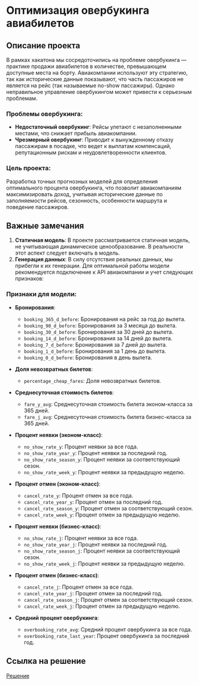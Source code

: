 # Оптимизация овербукинга авиабилетов

## Описание проекта

В рамках хакатона мы сосредоточились на проблеме овербукинга — практике продажи авиабилетов в количестве, превышающем доступные места на борту. Авиакомпании используют эту стратегию, так как исторические данные показывают, что часть пассажиров не является на рейс (так называемые no-show пассажиры). Однако неправильное управление овербукингом может привести к серьезным проблемам.

### Проблемы овербукинга:
- **Недостаточный овербукинг**: Рейсы улетают с незаполненными местами, что снижает прибыль авиакомпании.
- **Чрезмерный овербукинг**: Приводит к вынужденному отказу пассажирам в посадке, что ведет к выплатам компенсаций, репутационным рискам и неудовлетворенности клиентов.

### Цель проекта:
Разработка точных прогнозных моделей для определения оптимального процента овербукинга, что позволит авиакомпаниям максимизировать доход, учитывая исторические данные по заполняемости рейсов, сезонность, особенности маршрута и поведение пассажиров.

## Важные замечания

1. **Статичная модель**: В проекте рассматривается статичная модель, не учитывающая динамическое ценообразование. В реальности этот аспект следует включать в модель.
2. **Генерация данных**: В силу отсутствия реальных данных, мы прибегли к их генерации. Для оптимальной работы модели рекомендуется подключение к API авиакомпании и учет следующих признаков:

### Признаки для модели:
- **Бронирования**:
  - `booking_365_d_before`: Бронирования на рейс за год до вылета.
  - `booking_90_d_before`: Бронирования за 3 месяца до вылета.
  - `booking_30_d_before`: Бронирования за 30 дней до вылета.
  - `booking_14_d_before`: Бронирования за 14 дней до вылета.
  - `booking_7_d_before`: Бронирования за 7 дней до вылета.
  - `booking_1_d_before`: Бронирования за 1 день до вылета.
  - `booking_0_d_before`: Бронирования в день вылета.

- **Доля невозвратных билетов**:
  - `percentage_cheap_fares`: Доля невозвратных билетов.

- **Среднесуточная стоимость билетов**:
  - `fare_y_avg`: Среднесуточная стоимость билета эконом-класса за 365 дней.
  - `fare_j_avg`: Среднесуточная стоимость билета бизнес-класса за 365 дней.

- **Процент неявки (эконом-класс)**:
  - `no_show_rate_y`: Процент неявки за все года.
  - `no_show_rate_year_y`: Процент неявки за последний год.
  - `no_show_rate_season_y`: Процент неявки за соответствующий сезон.
  - `no_show_rate_week_y`: Процент неявки за предыдущую неделю.

- **Процент отмен (эконом-класс)**:
  - `cancel_rate_y`: Процент отмен за все года.
  - `cancel_rate_year_y`: Процент отмен за последний год.
  - `cancel_rate_season_y`: Процент отмен за соответствующий сезон.
  - `cancel_rate_week_y`: Процент отмен за предыдущую неделю.

- **Процент неявки (бизнес-класс)**:
  - `no_show_rate_j`: Процент неявки за все года.
  - `no_show_rate_year_j`: Процент неявки за последний год.
  - `no_show_rate_season_j`: Процент неявки за соответствующий сезон.
  - `no_show_rate_week_j`: Процент неявки за предыдущую неделю.

- **Процент отмен (бизнес-класс)**:
  - `cancel_rate_j`: Процент отмен за все года.
  - `cancel_rate_year_j`: Процент отмен за последний год.
  - `cancel_rate_season_j`: Процент отмен за соответствующий сезон.
  - `cancel_rate_week_j`: Процент отмен за предыдущую неделю.

- **Средний процент овербукинга**:
  - `overbooking_rate_avg`: Средний процент овербукинга за все года.
  - `overbooking_rate_last_year`: Процент овербукинга за последний год.

## Ссылка на решение

[Решение](https://jovial-sunburst-75a0b9.netlify.app/)
